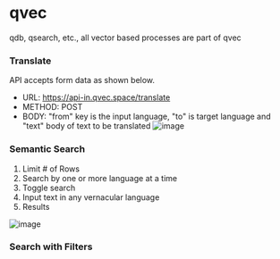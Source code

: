 # qvec
qdb, qsearch, etc., all vector based processes are part of qvec 

### Translate
API accepts form data as shown below.  
- URL: https://api-in.qvec.space/translate
- METHOD: POST
- BODY: "from" key is the input language, "to" is target language and "text" body of text to be translated
![image](https://user-images.githubusercontent.com/97724044/184069954-cbfd0038-b0aa-4bf9-88ee-8f1c0596df64.png)

### Semantic Search
1. Limit # of Rows
2. Search by one or more language at a time
3. Toggle search
4. Input text in any vernacular language
5. Results

![image](https://user-images.githubusercontent.com/97724044/184070999-5e1be551-f6fc-46da-9db1-61039bc4f30b.png)

### Search with Filters

